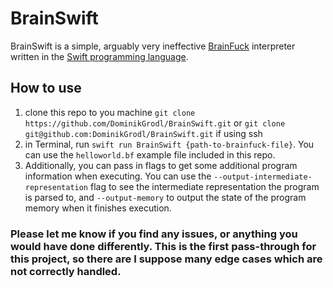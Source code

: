 # BrainSwift
BrainSwift is a simple, arguably very ineffective [BrainFuck](https://en.wikipedia.org/wiki/Brainfuck) interpreter written in the [Swift programming language](https://www.swift.org).

## How to use
1. clone this repo to you machine `git clone https://github.com/DominikGrodl/BrainSwift.git` or `git clone git@github.com:DominikGrodl/BrainSwift.git` if using ssh
2. in Terminal, run `swift run BrainSwift {path-to-brainfuck-file}`. You can use the `helloworld.bf` example file included in this repo.
3. Additionally, you can pass in flags to get some additional program information when executing. You can use the `--output-intermediate-representation` flag to see the intermediate representation the program is parsed to, and `--output-memory` to output the state of the program memory when it finishes execution.

### Please let me know if you find any issues, or anything you would have done differently. This is the first pass-through for this project, so there are I suppose many edge cases which are not correctly handled.


